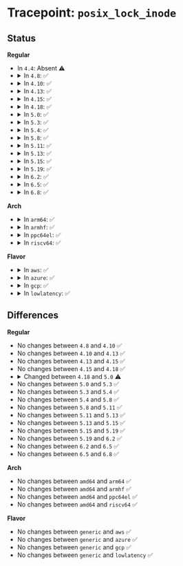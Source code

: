 # Tracepoint: <code>posix_lock_inode</code>

## Status
<b>Regular</b>
<ul>
<li>
In <code>4.4</code>: Absent ⚠️
</li>
<li>
<details>
<summary>In <code>4.8</code>: ✅</summary>

Event:

```c
struct trace_event_raw_filelock_lock {
    struct trace_entry ent;
    struct file_lock *fl;
    long unsigned int i_ino;
    dev_t s_dev;
    struct file_lock *fl_next;
    fl_owner_t fl_owner;
    unsigned int fl_pid;
    unsigned int fl_flags;
    unsigned char fl_type;
    loff_t fl_start;
    loff_t fl_end;
    int ret;
    char __data[0];
};
```
Function:

```c
void trace_event_raw_event_filelock_lock(void *__data, struct inode *inode, struct file_lock *fl, int ret);
```
</details>
</li>
<li>
<details>
<summary>In <code>4.10</code>: ✅</summary>

Event:

```c
struct trace_event_raw_filelock_lock {
    struct trace_entry ent;
    struct file_lock *fl;
    long unsigned int i_ino;
    dev_t s_dev;
    struct file_lock *fl_next;
    fl_owner_t fl_owner;
    unsigned int fl_pid;
    unsigned int fl_flags;
    unsigned char fl_type;
    loff_t fl_start;
    loff_t fl_end;
    int ret;
    char __data[0];
};
```
Function:

```c
void trace_event_raw_event_filelock_lock(void *__data, struct inode *inode, struct file_lock *fl, int ret);
```
</details>
</li>
<li>
<details>
<summary>In <code>4.13</code>: ✅</summary>

Event:

```c
struct trace_event_raw_filelock_lock {
    struct trace_entry ent;
    struct file_lock *fl;
    long unsigned int i_ino;
    dev_t s_dev;
    struct file_lock *fl_next;
    fl_owner_t fl_owner;
    unsigned int fl_pid;
    unsigned int fl_flags;
    unsigned char fl_type;
    loff_t fl_start;
    loff_t fl_end;
    int ret;
    char __data[0];
};
```
Function:

```c
void trace_event_raw_event_filelock_lock(void *__data, struct inode *inode, struct file_lock *fl, int ret);
```
</details>
</li>
<li>
<details>
<summary>In <code>4.15</code>: ✅</summary>

Event:

```c
struct trace_event_raw_filelock_lock {
    struct trace_entry ent;
    struct file_lock *fl;
    long unsigned int i_ino;
    dev_t s_dev;
    struct file_lock *fl_next;
    fl_owner_t fl_owner;
    unsigned int fl_pid;
    unsigned int fl_flags;
    unsigned char fl_type;
    loff_t fl_start;
    loff_t fl_end;
    int ret;
    char __data[0];
};
```
Function:

```c
void trace_event_raw_event_filelock_lock(void *__data, struct inode *inode, struct file_lock *fl, int ret);
```
</details>
</li>
<li>
<details>
<summary>In <code>4.18</code>: ✅</summary>

Event:

```c
struct trace_event_raw_filelock_lock {
    struct trace_entry ent;
    struct file_lock *fl;
    long unsigned int i_ino;
    dev_t s_dev;
    struct file_lock *fl_next;
    fl_owner_t fl_owner;
    unsigned int fl_pid;
    unsigned int fl_flags;
    unsigned char fl_type;
    loff_t fl_start;
    loff_t fl_end;
    int ret;
    char __data[0];
};
```
Function:

```c
void trace_event_raw_event_filelock_lock(void *__data, struct inode *inode, struct file_lock *fl, int ret);
```
</details>
</li>
<li>
<details>
<summary>In <code>5.0</code>: ✅</summary>

Event:

```c
struct trace_event_raw_filelock_lock {
    struct trace_entry ent;
    struct file_lock *fl;
    long unsigned int i_ino;
    dev_t s_dev;
    struct file_lock *fl_blocker;
    fl_owner_t fl_owner;
    unsigned int fl_pid;
    unsigned int fl_flags;
    unsigned char fl_type;
    loff_t fl_start;
    loff_t fl_end;
    int ret;
    char __data[0];
};
```
Function:

```c
void trace_event_raw_event_filelock_lock(void *__data, struct inode *inode, struct file_lock *fl, int ret);
```
</details>
</li>
<li>
<details>
<summary>In <code>5.3</code>: ✅</summary>

Event:

```c
struct trace_event_raw_filelock_lock {
    struct trace_entry ent;
    struct file_lock *fl;
    long unsigned int i_ino;
    dev_t s_dev;
    struct file_lock *fl_blocker;
    fl_owner_t fl_owner;
    unsigned int fl_pid;
    unsigned int fl_flags;
    unsigned char fl_type;
    loff_t fl_start;
    loff_t fl_end;
    int ret;
    char __data[0];
};
```
Function:

```c
void trace_event_raw_event_filelock_lock(void *__data, struct inode *inode, struct file_lock *fl, int ret);
```
</details>
</li>
<li>
<details>
<summary>In <code>5.4</code>: ✅</summary>

Event:

```c
struct trace_event_raw_filelock_lock {
    struct trace_entry ent;
    struct file_lock *fl;
    long unsigned int i_ino;
    dev_t s_dev;
    struct file_lock *fl_blocker;
    fl_owner_t fl_owner;
    unsigned int fl_pid;
    unsigned int fl_flags;
    unsigned char fl_type;
    loff_t fl_start;
    loff_t fl_end;
    int ret;
    char __data[0];
};
```
Function:

```c
void trace_event_raw_event_filelock_lock(void *__data, struct inode *inode, struct file_lock *fl, int ret);
```
</details>
</li>
<li>
<details>
<summary>In <code>5.8</code>: ✅</summary>

Event:

```c
struct trace_event_raw_filelock_lock {
    struct trace_entry ent;
    struct file_lock *fl;
    long unsigned int i_ino;
    dev_t s_dev;
    struct file_lock *fl_blocker;
    fl_owner_t fl_owner;
    unsigned int fl_pid;
    unsigned int fl_flags;
    unsigned char fl_type;
    loff_t fl_start;
    loff_t fl_end;
    int ret;
    char __data[0];
};
```
Function:

```c
void trace_event_raw_event_filelock_lock(void *__data, struct inode *inode, struct file_lock *fl, int ret);
```
</details>
</li>
<li>
<details>
<summary>In <code>5.11</code>: ✅</summary>

Event:

```c
struct trace_event_raw_filelock_lock {
    struct trace_entry ent;
    struct file_lock *fl;
    long unsigned int i_ino;
    dev_t s_dev;
    struct file_lock *fl_blocker;
    fl_owner_t fl_owner;
    unsigned int fl_pid;
    unsigned int fl_flags;
    unsigned char fl_type;
    loff_t fl_start;
    loff_t fl_end;
    int ret;
    char __data[0];
};
```
Function:

```c
void trace_event_raw_event_filelock_lock(void *__data, struct inode *inode, struct file_lock *fl, int ret);
```
</details>
</li>
<li>
<details>
<summary>In <code>5.13</code>: ✅</summary>

Event:

```c
struct trace_event_raw_filelock_lock {
    struct trace_entry ent;
    struct file_lock *fl;
    long unsigned int i_ino;
    dev_t s_dev;
    struct file_lock *fl_blocker;
    fl_owner_t fl_owner;
    unsigned int fl_pid;
    unsigned int fl_flags;
    unsigned char fl_type;
    loff_t fl_start;
    loff_t fl_end;
    int ret;
    char __data[0];
};
```
Function:

```c
void trace_event_raw_event_filelock_lock(void *__data, struct inode *inode, struct file_lock *fl, int ret);
```
</details>
</li>
<li>
<details>
<summary>In <code>5.15</code>: ✅</summary>

Event:

```c
struct trace_event_raw_filelock_lock {
    struct trace_entry ent;
    struct file_lock *fl;
    long unsigned int i_ino;
    dev_t s_dev;
    struct file_lock *fl_blocker;
    fl_owner_t fl_owner;
    unsigned int fl_pid;
    unsigned int fl_flags;
    unsigned char fl_type;
    loff_t fl_start;
    loff_t fl_end;
    int ret;
    char __data[0];
};
```
Function:

```c
void trace_event_raw_event_filelock_lock(void *__data, struct inode *inode, struct file_lock *fl, int ret);
```
</details>
</li>
<li>
<details>
<summary>In <code>5.19</code>: ✅</summary>

Event:

```c
struct trace_event_raw_filelock_lock {
    struct trace_entry ent;
    struct file_lock *fl;
    long unsigned int i_ino;
    dev_t s_dev;
    struct file_lock *fl_blocker;
    fl_owner_t fl_owner;
    unsigned int fl_pid;
    unsigned int fl_flags;
    unsigned char fl_type;
    loff_t fl_start;
    loff_t fl_end;
    int ret;
    char __data[0];
};
```
Function:

```c
void trace_event_raw_event_filelock_lock(void *__data, struct inode *inode, struct file_lock *fl, int ret);
```
</details>
</li>
<li>
<details>
<summary>In <code>6.2</code>: ✅</summary>

Event:

```c
struct trace_event_raw_filelock_lock {
    struct trace_entry ent;
    struct file_lock *fl;
    long unsigned int i_ino;
    dev_t s_dev;
    struct file_lock *fl_blocker;
    fl_owner_t fl_owner;
    unsigned int fl_pid;
    unsigned int fl_flags;
    unsigned char fl_type;
    loff_t fl_start;
    loff_t fl_end;
    int ret;
    char __data[0];
};
```
Function:

```c
void trace_event_raw_event_filelock_lock(void *__data, struct inode *inode, struct file_lock *fl, int ret);
```
</details>
</li>
<li>
<details>
<summary>In <code>6.5</code>: ✅</summary>

Event:

```c
struct trace_event_raw_filelock_lock {
    struct trace_entry ent;
    struct file_lock *fl;
    long unsigned int i_ino;
    dev_t s_dev;
    struct file_lock *fl_blocker;
    fl_owner_t fl_owner;
    unsigned int fl_pid;
    unsigned int fl_flags;
    unsigned char fl_type;
    loff_t fl_start;
    loff_t fl_end;
    int ret;
    char __data[0];
};
```
Function:

```c
void trace_event_raw_event_filelock_lock(void *__data, struct inode *inode, struct file_lock *fl, int ret);
```
</details>
</li>
<li>
<details>
<summary>In <code>6.8</code>: ✅</summary>

Event:

```c
struct trace_event_raw_filelock_lock {
    struct trace_entry ent;
    struct file_lock *fl;
    long unsigned int i_ino;
    dev_t s_dev;
    struct file_lock *fl_blocker;
    fl_owner_t fl_owner;
    unsigned int fl_pid;
    unsigned int fl_flags;
    unsigned char fl_type;
    loff_t fl_start;
    loff_t fl_end;
    int ret;
    char __data[0];
};
```
Function:

```c
void trace_event_raw_event_filelock_lock(void *__data, struct inode *inode, struct file_lock *fl, int ret);
```
</details>
</li>
</ul>
<b>Arch</b>
<ul>
<li>
<details>
<summary>In <code>arm64</code>: ✅</summary>

Event:

```c
struct trace_event_raw_filelock_lock {
    struct trace_entry ent;
    struct file_lock *fl;
    long unsigned int i_ino;
    dev_t s_dev;
    struct file_lock *fl_blocker;
    fl_owner_t fl_owner;
    unsigned int fl_pid;
    unsigned int fl_flags;
    unsigned char fl_type;
    loff_t fl_start;
    loff_t fl_end;
    int ret;
    char __data[0];
};
```
Function:

```c
void trace_event_raw_event_filelock_lock(void *__data, struct inode *inode, struct file_lock *fl, int ret);
```
</details>
</li>
<li>
<details>
<summary>In <code>armhf</code>: ✅</summary>

Event:

```c
struct trace_event_raw_filelock_lock {
    struct trace_entry ent;
    struct file_lock *fl;
    long unsigned int i_ino;
    dev_t s_dev;
    struct file_lock *fl_blocker;
    fl_owner_t fl_owner;
    unsigned int fl_pid;
    unsigned int fl_flags;
    unsigned char fl_type;
    loff_t fl_start;
    loff_t fl_end;
    int ret;
    char __data[0];
};
```
Function:

```c
void trace_event_raw_event_filelock_lock(void *__data, struct inode *inode, struct file_lock *fl, int ret);
```
</details>
</li>
<li>
<details>
<summary>In <code>ppc64el</code>: ✅</summary>

Event:

```c
struct trace_event_raw_filelock_lock {
    struct trace_entry ent;
    struct file_lock *fl;
    long unsigned int i_ino;
    dev_t s_dev;
    struct file_lock *fl_blocker;
    fl_owner_t fl_owner;
    unsigned int fl_pid;
    unsigned int fl_flags;
    unsigned char fl_type;
    loff_t fl_start;
    loff_t fl_end;
    int ret;
    char __data[0];
};
```
Function:

```c
void trace_event_raw_event_filelock_lock(void *__data, struct inode *inode, struct file_lock *fl, int ret);
```
</details>
</li>
<li>
<details>
<summary>In <code>riscv64</code>: ✅</summary>

Event:

```c
struct trace_event_raw_filelock_lock {
    struct trace_entry ent;
    struct file_lock *fl;
    long unsigned int i_ino;
    dev_t s_dev;
    struct file_lock *fl_blocker;
    fl_owner_t fl_owner;
    unsigned int fl_pid;
    unsigned int fl_flags;
    unsigned char fl_type;
    loff_t fl_start;
    loff_t fl_end;
    int ret;
    char __data[0];
};
```
Function:

```c
void trace_event_raw_event_filelock_lock(void *__data, struct inode *inode, struct file_lock *fl, int ret);
```
</details>
</li>
</ul>
<b>Flavor</b>
<ul>
<li>
<details>
<summary>In <code>aws</code>: ✅</summary>

Event:

```c
struct trace_event_raw_filelock_lock {
    struct trace_entry ent;
    struct file_lock *fl;
    long unsigned int i_ino;
    dev_t s_dev;
    struct file_lock *fl_blocker;
    fl_owner_t fl_owner;
    unsigned int fl_pid;
    unsigned int fl_flags;
    unsigned char fl_type;
    loff_t fl_start;
    loff_t fl_end;
    int ret;
    char __data[0];
};
```
Function:

```c
void trace_event_raw_event_filelock_lock(void *__data, struct inode *inode, struct file_lock *fl, int ret);
```
</details>
</li>
<li>
<details>
<summary>In <code>azure</code>: ✅</summary>

Event:

```c
struct trace_event_raw_filelock_lock {
    struct trace_entry ent;
    struct file_lock *fl;
    long unsigned int i_ino;
    dev_t s_dev;
    struct file_lock *fl_blocker;
    fl_owner_t fl_owner;
    unsigned int fl_pid;
    unsigned int fl_flags;
    unsigned char fl_type;
    loff_t fl_start;
    loff_t fl_end;
    int ret;
    char __data[0];
};
```
Function:

```c
void trace_event_raw_event_filelock_lock(void *__data, struct inode *inode, struct file_lock *fl, int ret);
```
</details>
</li>
<li>
<details>
<summary>In <code>gcp</code>: ✅</summary>

Event:

```c
struct trace_event_raw_filelock_lock {
    struct trace_entry ent;
    struct file_lock *fl;
    long unsigned int i_ino;
    dev_t s_dev;
    struct file_lock *fl_blocker;
    fl_owner_t fl_owner;
    unsigned int fl_pid;
    unsigned int fl_flags;
    unsigned char fl_type;
    loff_t fl_start;
    loff_t fl_end;
    int ret;
    char __data[0];
};
```
Function:

```c
void trace_event_raw_event_filelock_lock(void *__data, struct inode *inode, struct file_lock *fl, int ret);
```
</details>
</li>
<li>
<details>
<summary>In <code>lowlatency</code>: ✅</summary>

Event:

```c
struct trace_event_raw_filelock_lock {
    struct trace_entry ent;
    struct file_lock *fl;
    long unsigned int i_ino;
    dev_t s_dev;
    struct file_lock *fl_blocker;
    fl_owner_t fl_owner;
    unsigned int fl_pid;
    unsigned int fl_flags;
    unsigned char fl_type;
    loff_t fl_start;
    loff_t fl_end;
    int ret;
    char __data[0];
};
```
Function:

```c
void trace_event_raw_event_filelock_lock(void *__data, struct inode *inode, struct file_lock *fl, int ret);
```
</details>
</li>
</ul>

## Differences
<b>Regular</b>
<ul>
<li>
No changes between <code>4.8</code> and <code>4.10</code> ✅
</li>
<li>
No changes between <code>4.10</code> and <code>4.13</code> ✅
</li>
<li>
No changes between <code>4.13</code> and <code>4.15</code> ✅
</li>
<li>
No changes between <code>4.15</code> and <code>4.18</code> ✅
</li>
<li>
<details>
<summary>Changed between <code>4.18</code> and <code>5.0</code> ⚠️</summary>
<ul>
<li>
<b>Event changed. </b>
</li>
<li>
<b>Field added. </b>
<code>struct file_lock *fl_blocker</code>
</li>
<li>
<b>Field removed. </b>
<code>struct file_lock *fl_next</code>
</li>
</ul>
</details>
</li>
<li>
No changes between <code>5.0</code> and <code>5.3</code> ✅
</li>
<li>
No changes between <code>5.3</code> and <code>5.4</code> ✅
</li>
<li>
No changes between <code>5.4</code> and <code>5.8</code> ✅
</li>
<li>
No changes between <code>5.8</code> and <code>5.11</code> ✅
</li>
<li>
No changes between <code>5.11</code> and <code>5.13</code> ✅
</li>
<li>
No changes between <code>5.13</code> and <code>5.15</code> ✅
</li>
<li>
No changes between <code>5.15</code> and <code>5.19</code> ✅
</li>
<li>
No changes between <code>5.19</code> and <code>6.2</code> ✅
</li>
<li>
No changes between <code>6.2</code> and <code>6.5</code> ✅
</li>
<li>
No changes between <code>6.5</code> and <code>6.8</code> ✅
</li>
</ul>
<b>Arch</b>
<ul>
<li>
No changes between <code>amd64</code> and <code>arm64</code> ✅
</li>
<li>
No changes between <code>amd64</code> and <code>armhf</code> ✅
</li>
<li>
No changes between <code>amd64</code> and <code>ppc64el</code> ✅
</li>
<li>
No changes between <code>amd64</code> and <code>riscv64</code> ✅
</li>
</ul>
<b>Flavor</b>
<ul>
<li>
No changes between <code>generic</code> and <code>aws</code> ✅
</li>
<li>
No changes between <code>generic</code> and <code>azure</code> ✅
</li>
<li>
No changes between <code>generic</code> and <code>gcp</code> ✅
</li>
<li>
No changes between <code>generic</code> and <code>lowlatency</code> ✅
</li>
</ul>
